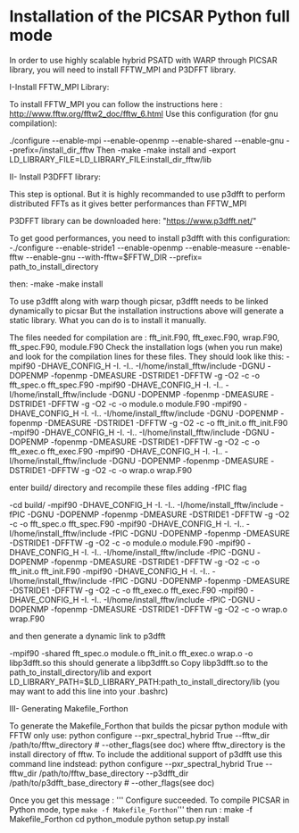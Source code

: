 # **Installation of the PICSAR Python full mode**

In order to use highly scalable hybrid PSATD with WARP through PICSAR library, 
you will need to install FFTW_MPI and P3DFFT library.


I-Install FFTW_MPI Library:

To install FFTW_MPI you can follow the instructions here :
http://www.fftw.org/fftw2_doc/fftw_6.html
Use this configuration (for gnu compilation):

./configure --enable-mpi --enable-openmp --enable-shared --enable-gnu --prefix=/install_dir_fftw
Then
-make
-make install
and
-export LD_LIBRARY_FILE=LD_LIBRARY_FILE:install_dir_fftw/lib

II- Install P3DFFT library:


This step is optional.
But it is highly recommanded to use p3dfft to perform distributed FFTs as it gives better performances than FFTW_MPI

P3DFFT library can be downloaded here:
"https://www.p3dfft.net/"




To get good performances, you need to install p3dfft with this configuration:
-./configure --enable-stride1 --enable-openmp --enable-measure --enable-fftw --enable-gnu --with-fftw=$FFTW_DIR --prefix= path_to_install_directory

then:
-make
-make install

To use p3dfft along with warp though picsar, p3dfft needs to be linked dynamically to picsar
But the installation instructions above will generate a static library.
What you can do is to install it manually.

The files needed for compilation are : 
   fft_init.F90, fft_exec.F90, wrap.F90, fft_spec.F90, module.F90
Check the installation logs (when you run make) and look for the compilation lines for these files.
They should look like this:
-mpif90 -DHAVE_CONFIG_H -I. -I.. -I/home/install_fftw/include   -DGNU -DOPENMP -fopenmp -DMEASURE -DSTRIDE1 -DFFTW -g -O2 -c -o fft_spec.o fft_spec.F90
-mpif90 -DHAVE_CONFIG_H -I. -I.. -I/home/install_fftw/include   -DGNU -DOPENMP -fopenmp -DMEASURE -DSTRIDE1 -DFFTW -g -O2 -c -o module.o module.F90
-mpif90 -DHAVE_CONFIG_H -I. -I.. -I/home/install_fftw/include   -DGNU -DOPENMP -fopenmp -DMEASURE -DSTRIDE1 -DFFTW -g -O2 -c -o fft_init.o fft_init.F90
-mpif90 -DHAVE_CONFIG_H -I. -I.. -I/home/install_fftw/include   -DGNU -DOPENMP -fopenmp -DMEASURE -DSTRIDE1 -DFFTW -g -O2 -c -o fft_exec.o fft_exec.F90
-mpif90 -DHAVE_CONFIG_H -I. -I.. -I/home/install_fftw/include   -DGNU -DOPENMP -fopenmp -DMEASURE -DSTRIDE1 -DFFTW -g -O2 -c -o wrap.o wrap.F90

enter build/ directory and recompile these files adding -fPIC flag

-cd build/
-mpif90 -DHAVE_CONFIG_H -I. -I.. -I/home/install_fftw/include -fPIC  -DGNU -DOPENMP -fopenmp -DMEASURE -DSTRIDE1 -DFFTW -g -O2 -c -o fft_spec.o fft_spec.F90
-mpif90 -DHAVE_CONFIG_H -I. -I.. -I/home/install_fftw/include -fPIC  -DGNU -DOPENMP -fopenmp -DMEASURE -DSTRIDE1 -DFFTW -g -O2 -c -o module.o module.F90
-mpif90 -DHAVE_CONFIG_H -I. -I.. -I/home/install_fftw/include -fPIC  -DGNU -DOPENMP -fopenmp -DMEASURE -DSTRIDE1 -DFFTW -g -O2 -c -o fft_init.o fft_init.F90
-mpif90 -DHAVE_CONFIG_H -I. -I.. -I/home/install_fftw/include -fPIC  -DGNU -DOPENMP -fopenmp -DMEASURE -DSTRIDE1 -DFFTW -g -O2 -c -o fft_exec.o fft_exec.F90
-mpif90 -DHAVE_CONFIG_H -I. -I.. -I/home/install_fftw/include -fPIC  -DGNU -DOPENMP -fopenmp -DMEASURE -DSTRIDE1 -DFFTW -g -O2 -c -o wrap.o wrap.F90

and then generate a dynamic link to p3dfft

-mpif90 -shared  fft_spec.o module.o fft_init.o fft_exec.o wrap.o -o libp3dfft.so
this should generate a libp3dfft.so
Copy libp3dfft.so to the path_to_install_directory/lib
and 
export LD_LIBRARY_PATH=$LD_LIBRARY_PATH:path_to_install_directory/lib (you may want to add this line into your .bashrc)





III- Generating Makefile_Forthon

To generate the Makefile_Forthon that builds the picsar python module with FFTW only use: 
python configure --pxr_spectral_hybrid True --fftw_dir /path/to/fftw_directory # --other_flags(see doc)
where fftw_directory is the install directory of fftw. 
To include the additional support of p3dfft use this command line indstead:
python configure --pxr_spectral_hybrid True --fftw_dir /path/to/fftw_base_directory --p3dfft_dir /path/to/p3dfft_base_directory # --other_flags(see doc)



Once you get this message :
''' Configure succeeded.
To compile PICSAR in Python mode, type `make -f Makefile_Forthon`'''
then run : 
make -f Makefile_Forthon
cd  python_module
python setup.py install






